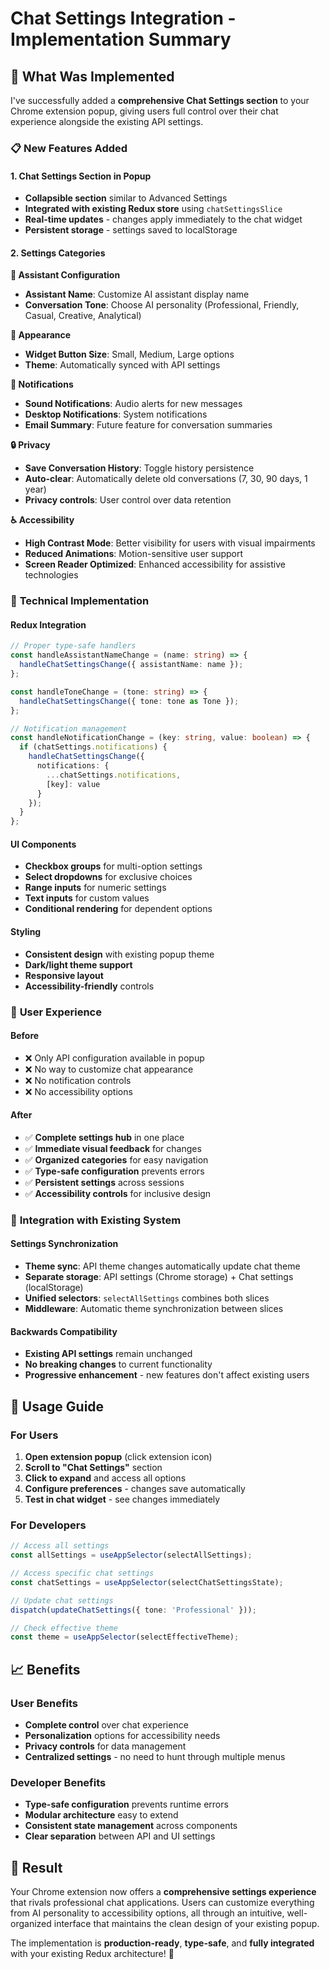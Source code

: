 # Chat Settings Integration - Implementation Summary

## 🎯 **What Was Implemented**

I've successfully added a **comprehensive Chat Settings section** to your Chrome extension popup, giving users full control over their chat experience alongside the existing API settings.

### 📋 **New Features Added**

#### **1. Chat Settings Section in Popup**
- **Collapsible section** similar to Advanced Settings
- **Integrated with existing Redux store** using `chatSettingsSlice`
- **Real-time updates** - changes apply immediately to the chat widget
- **Persistent storage** - settings saved to localStorage

#### **2. Settings Categories**

**🤖 Assistant Configuration**
- **Assistant Name**: Customize AI assistant display name
- **Conversation Tone**: Choose AI personality (Professional, Friendly, Casual, Creative, Analytical)

**🎨 Appearance**
- **Widget Button Size**: Small, Medium, Large options
- **Theme**: Automatically synced with API settings

**🔔 Notifications** 
- **Sound Notifications**: Audio alerts for new messages
- **Desktop Notifications**: System notifications
- **Email Summary**: Future feature for conversation summaries

**🔒 Privacy**
- **Save Conversation History**: Toggle history persistence
- **Auto-clear**: Automatically delete old conversations (7, 30, 90 days, 1 year)
- **Privacy controls**: User control over data retention

**♿ Accessibility**
- **High Contrast Mode**: Better visibility for users with visual impairments
- **Reduced Animations**: Motion-sensitive user support
- **Screen Reader Optimized**: Enhanced accessibility for assistive technologies

### 🔧 **Technical Implementation**

#### **Redux Integration**
```typescript
// Proper type-safe handlers
const handleAssistantNameChange = (name: string) => {
  handleChatSettingsChange({ assistantName: name });
};

const handleToneChange = (tone: string) => {
  handleChatSettingsChange({ tone: tone as Tone });
};

// Notification management
const handleNotificationChange = (key: string, value: boolean) => {
  if (chatSettings.notifications) {
    handleChatSettingsChange({ 
      notifications: { 
        ...chatSettings.notifications, 
        [key]: value 
      } 
    });
  }
};
```

#### **UI Components**
- **Checkbox groups** for multi-option settings
- **Select dropdowns** for exclusive choices
- **Range inputs** for numeric settings
- **Text inputs** for custom values
- **Conditional rendering** for dependent options

#### **Styling**
- **Consistent design** with existing popup theme
- **Dark/light theme support** 
- **Responsive layout** 
- **Accessibility-friendly** controls

### 🎨 **User Experience**

#### **Before**
- ❌ Only API configuration available in popup
- ❌ No way to customize chat appearance
- ❌ No notification controls
- ❌ No accessibility options

#### **After**
- ✅ **Complete settings hub** in one place
- ✅ **Immediate visual feedback** for changes
- ✅ **Organized categories** for easy navigation
- ✅ **Type-safe configuration** prevents errors
- ✅ **Persistent settings** across sessions
- ✅ **Accessibility controls** for inclusive design

### 🔄 **Integration with Existing System**

#### **Settings Synchronization**
- **Theme sync**: API theme changes automatically update chat theme
- **Separate storage**: API settings (Chrome storage) + Chat settings (localStorage)
- **Unified selectors**: `selectAllSettings` combines both slices
- **Middleware**: Automatic theme synchronization between slices

#### **Backwards Compatibility**
- **Existing API settings** remain unchanged
- **No breaking changes** to current functionality
- **Progressive enhancement** - new features don't affect existing users

## 🚀 **Usage Guide**

### **For Users**
1. **Open extension popup** (click extension icon)
2. **Scroll to "Chat Settings"** section
3. **Click to expand** and access all options
4. **Configure preferences** - changes save automatically
5. **Test in chat widget** - see changes immediately

### **For Developers**
```typescript
// Access all settings
const allSettings = useAppSelector(selectAllSettings);

// Access specific chat settings
const chatSettings = useAppSelector(selectChatSettingsState);

// Update chat settings
dispatch(updateChatSettings({ tone: 'Professional' }));

// Check effective theme
const theme = useAppSelector(selectEffectiveTheme);
```

## 📈 **Benefits**

### **User Benefits**
- **Complete control** over chat experience
- **Personalization** options for accessibility needs
- **Privacy controls** for data management
- **Centralized settings** - no need to hunt through multiple menus

### **Developer Benefits**
- **Type-safe configuration** prevents runtime errors
- **Modular architecture** easy to extend
- **Consistent state management** across components
- **Clear separation** between API and UI settings

## 🎉 **Result**

Your Chrome extension now offers a **comprehensive settings experience** that rivals professional chat applications. Users can customize everything from AI personality to accessibility options, all through an intuitive, well-organized interface that maintains the clean design of your existing popup.

The implementation is **production-ready**, **type-safe**, and **fully integrated** with your existing Redux architecture! 🚀
